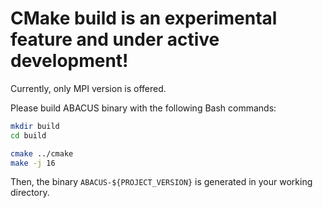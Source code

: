 # CMake build is an experimental feature and under active development!

Currently, only MPI version is offered.

Please build ABACUS binary with the following Bash commands:

```bash
mkdir build
cd build

cmake ../cmake
make -j 16
```

Then, the binary `ABACUS-${PROJECT_VERSION}` is generated in your working directory.

